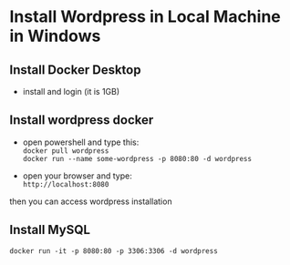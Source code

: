 # Install Wordpress in Local Machine in Windows

## Install Docker Desktop
* install and login (it is 1GB)

## Install wordpress docker
* open powershell and type this:  
`docker pull wordpress`  
`docker run --name some-wordpress -p 8080:80 -d wordpress`   

* open your browser and type:  
`http://localhost:8080`  

then you can access wordpress installation  

## Install MySQL

`docker run -it -p 8080:80 -p 3306:3306 -d wordpress`

